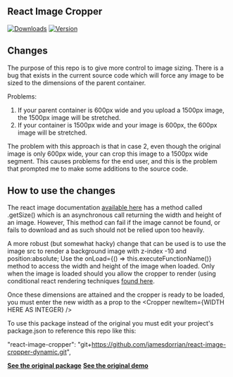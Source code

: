 ## React Image Cropper

[![Downloads](https://img.shields.io/npm/dt/react-image-cropper.svg)](https://www.npmjs.com/package/react-image-cropper)
[![Version](https://img.shields.io/npm/v/react-image-cropper.svg)](https://www.npmjs.com/package/react-image-cropper)

## Changes
The purpose of this repo is to give more control to image sizing. There is a bug that exists in the current source code which will force any image to be sized to the dimensions of the parent container. 

Problems: 
1) If your parent container is 600px wide and you upload a 1500px image, the 1500px image will be stretched. 
2) If your container is 1500px wide and your image is 600px, the 600px image will be stretched. 

The problem with this approach is that in case 2, even though the original image is only 600px wide, your can crop this image to a 1500px wide segment. This causes problems for the end user, and this is the problem that prompted me to make some additions to the source code. 

## How to use the changes
The react image documentation [available here](https://facebook.github.io/react-native/docs/image.html) has a method called .getSize() which is an asynchronous call returning the width and height of an image. However, This method can fail if the image cannot be found, or fails to download and as such should not be relied upon too heavily. 

A more robust (but somewhat hacky) change that can be used is to use the image src to render a background image with z-index -10 and position:absolute; Use the onLoad={() => this.executeFunctionName()} method to access the width and height of the image when loaded. Only when the image is loaded should you allow the cropper to render (using conditional react rendering techniques [found here](https://reactjs.org/docs/conditional-rendering.html). 

Once these dimensions are attained and the cropper is ready to be loaded, you must enter the new width as a prop to the <Cropper newItem={WIDTH HERE AS INTEGER} />

To use this package instead of the original you must edit your project's package.json to reference this repo like this:  

"react-image-cropper": "git+https://github.com/jamesdorrian/react-image-cropper-dynamic.git",


**[See the original package](https://www.npmjs.com/package/react-image-cropper)**
**[See the original demo](http://braavos.me/react-image-cropper/)**
